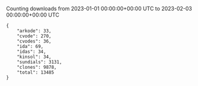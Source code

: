
Counting downloads from 2023-01-01 00:00:00+00:00 UTC to 2023-02-03 00:00:00+00:00 UTC

```
{
    "arkode": 33,
    "cvode": 270,
    "cvodes": 36,
    "ida": 69,
    "idas": 34,
    "kinsol": 34,
    "sundials": 3131,
    "clones": 9878,
    "total": 13485
}
```
